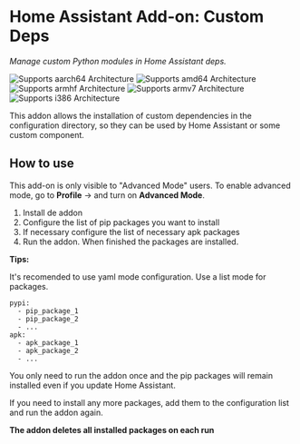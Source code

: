 # Home Assistant Add-on: Custom Deps

_Manage custom Python modules in Home Assistant deps._

![Supports aarch64 Architecture][aarch64-shield]
![Supports amd64 Architecture][amd64-shield]
![Supports armhf Architecture][armhf-shield]
![Supports armv7 Architecture][armv7-shield]
![Supports i386 Architecture][i386-shield]

This addon allows the installation of custom dependencies in the configuration directory, so they can be used by Home Assistant or some custom component.

## How to use

This add-on is only visible to "Advanced Mode" users. To enable advanced mode, go to **Profile** -> and turn on **Advanced Mode**.

1. Install de addon
2. Configure the list of pip packages you want to install
3. If necessary configure the list of necessary apk packages
4. Run the addon. When finished the packages are installed.

**Tips:** 

It's recomended to use yaml mode configuration. Use a list mode for packages.

```
pypi:
  - pip_package_1
  - pip_package_2
  - ...
apk:
  - apk_package_1
  - apk_package_2
  - ...
```

You only need to run the addon once and the pip packages will remain installed even if you update Home Assistant.

If you need to install any more packages, add them to the configuration list and run the addon again.

**The addon deletes all installed packages on each run**

[aarch64-shield]: https://img.shields.io/badge/aarch64-yes-green.svg
[amd64-shield]: https://img.shields.io/badge/amd64-yes-green.svg
[armhf-shield]: https://img.shields.io/badge/armhf-yes-green.svg
[armv7-shield]: https://img.shields.io/badge/armv7-yes-green.svg
[i386-shield]: https://img.shields.io/badge/i386-yes-green.svg

